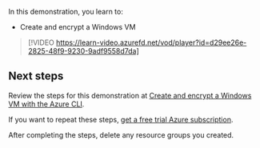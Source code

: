 In this demonstration, you learn to:

- Create and encrypt a Windows VM

>[!VIDEO https://learn-video.azurefd.net/vod/player?id=d29ee26e-2825-48f9-9230-9adf9558d7da]

## Next steps

Review the steps for this demonstration at [Create and encrypt a Windows VM with the Azure CLI](https://aka.ms/create-and-encrypt-a-windows-vm-with-the-azure-cli?azure-portal=true).

If you want to repeat these steps, [get a free trial Azure subscription](https://aka.ms/Azure_free_account?azure-portal=true).

After completing the steps, delete any resource groups you created.
